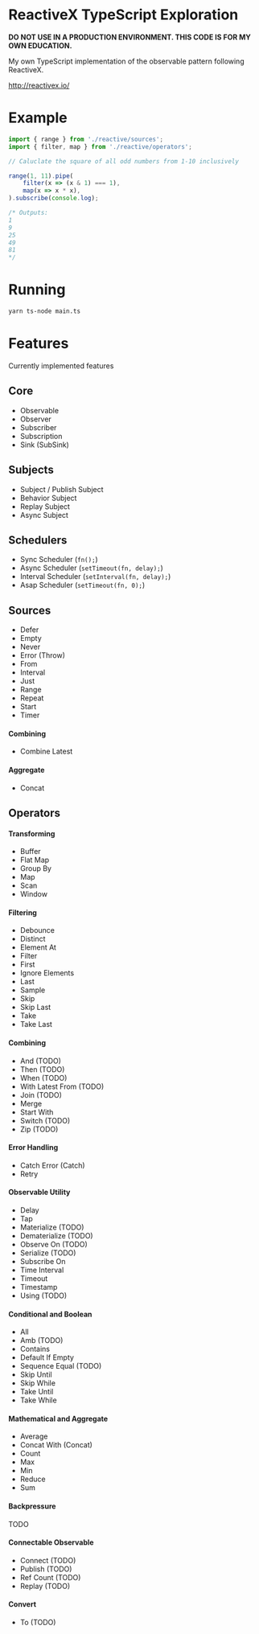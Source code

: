 # ReactiveX TypeScript Exploration

**DO NOT USE IN A PRODUCTION ENVIRONMENT. THIS CODE IS FOR MY OWN
EDUCATION.**

My own TypeScript implementation of the observable pattern following ReactiveX.

http://reactivex.io/

# Example

```typescript
import { range } from './reactive/sources';
import { filter, map } from './reactive/operators';

// Caluclate the square of all odd numbers from 1-10 inclusively

range(1, 11).pipe(
    filter(x => (x & 1) === 1),
    map(x => x * x),
).subscribe(console.log);

/* Outputs:
1
9
25
49
81
*/
```

# Running

```bash
yarn ts-node main.ts
```

# Features

Currently implemented features

## Core

- Observable
- Observer
- Subscriber
- Subscription
- Sink (SubSink)

## Subjects

- Subject / Publish Subject
- Behavior Subject
- Replay Subject
- Async Subject

## Schedulers

- Sync Scheduler (`fn();`)
- Async Scheduler (`setTimeout(fn, delay);`)
- Interval Scheduler (`setInterval(fn, delay);`)
- Asap Scheduler (`setTimeout(fn, 0);`)

## Sources

- Defer
- Empty
- Never
- Error (Throw)
- From
- Interval
- Just
- Range
- Repeat
- Start
- Timer

#### Combining
- Combine Latest

#### Aggregate
- Concat

## Operators

#### Transforming
- Buffer
- Flat Map
- Group By
- Map
- Scan
- Window

#### Filtering
- Debounce
- Distinct
- Element At
- Filter
- First
- Ignore Elements
- Last
- Sample
- Skip
- Skip Last
- Take
- Take Last

#### Combining
- And (TODO)
- Then (TODO)
- When (TODO)
- With Latest From (TODO)
- Join (TODO)
- Merge
- Start With
- Switch (TODO)
- Zip (TODO)

#### Error Handling
- Catch Error (Catch)
- Retry

#### Observable Utility
- Delay
- Tap
- Materialize (TODO)
- Dematerialize (TODO)
- Observe On (TODO)
- Serialize (TODO)
- Subscribe On
- Time Interval
- Timeout
- Timestamp
- Using (TODO)

#### Conditional and Boolean
- All
- Amb (TODO)
- Contains
- Default If Empty
- Sequence Equal (TODO)
- Skip Until
- Skip While
- Take Until
- Take While

#### Mathematical and Aggregate
- Average
- Concat With (Concat)
- Count
- Max
- Min
- Reduce
- Sum

#### Backpressure
TODO

#### Connectable Observable
- Connect (TODO)
- Publish (TODO)
- Ref Count (TODO)
- Replay (TODO)

#### Convert
- To (TODO)
